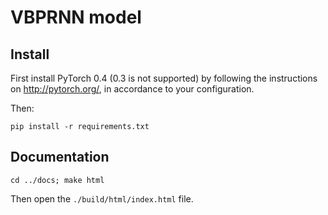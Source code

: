 # VBPRNN model

## Install

First install PyTorch 0.4 (0.3 is not supported) by following the instructions
on http://pytorch.org/, in accordance to your configuration.

Then:
```
pip install -r requirements.txt
```



## Documentation

```
cd ../docs; make html
```

Then open the `./build/html/index.html` file.
